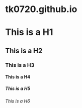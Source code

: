 # tk0720.github.io

# This is a H1
## This is a H2
### This is a H3
#### This is a H4
##### This is a H5
###### This is a H6
